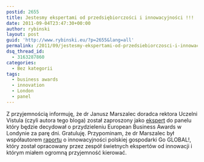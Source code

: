 ```yaml
---
postid: 2655
title: Jestesmy ekspertami od przedsiębiorczości i innowacyjności !!!
date: 2011-09-04T23:47:30+00:00
author: rybinski
layout: post
guid: 'http://www.rybinski.eu/?p=2655&lang=all'
permalink: /2011/09/jestesmy-ekspertami-od-przedsiebiorczosci-i-innowacyjnosci/
dsq_thread_id:
  - 3163287860
categories:
  - Bez kategorii
tags:
  - business awards
  - innovation
  - London
  - panel
---
```

Z przyjemnością informuję, że dr Janusz Marszalec doradca rektora Uczelni Vistula (czyli autora tego bloga) został zaproszony jako [ekspert](http://www.businessawardseurope.com/judge/janusz-marszalec) do panelu który będzie decydował o przydzieleniu European Business Awards w Londynie za parę dni. Gratuluję. Przypominam, że dr Marszalec był współautorem [raportu](http://madra-polska.pl/raport/Raport-o-innowacyjnosci-polskiej-gospodarki.pdf) o innowacyjności polskiej gospodarki Go GLOBAL!, który został opracowany przez zespół świetnych ekspertów od innowacji i którym miałem ogromną przyjemność kierować.
